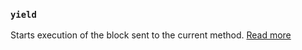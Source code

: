### `yield`

Starts execution of the block sent to the current method. [Read more](static_docs/descriptions/yield.md)
